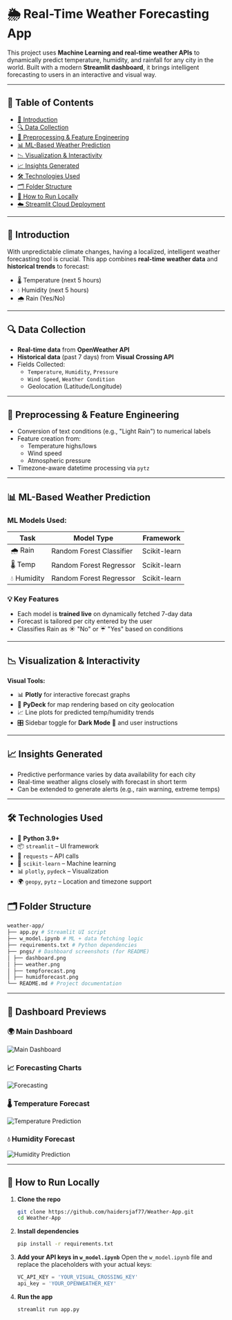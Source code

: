 # 🌦️ Real-Time Weather Forecasting App

This project uses **Machine Learning and real-time weather APIs** to dynamically predict temperature, humidity, and rainfall for any city in the world. Built with a modern **Streamlit dashboard**, it brings intelligent forecasting to users in an interactive and visual way.

---

## 📌 Table of Contents  
- [📖 Introduction](#📖-introduction)  
- [🔍 Data Collection](#🔍-data-collection)  
- [🧹 Preprocessing & Feature Engineering](#🧹-preprocessing--feature-engineering)  
- [📊 ML-Based Weather Prediction](#📊-ml-based-weather-prediction)  
- [📉 Visualization & Interactivity](#📉-visualization--interactivity)  
- [📈 Insights Generated](#📈-insights-generated)  
- [🛠️ Technologies Used](#🛠️-technologies-used)  
- [🗂️ Folder Structure](#🗂️-folder-structure)  
- [🚀 How to Run Locally](#🚀-how-to-run-locally)  
- [☁️ Streamlit Cloud Deployment](#☁️-streamlit-cloud-deployment)  

---

## 📖 Introduction  
With unpredictable climate changes, having a localized, intelligent weather forecasting tool is crucial. This app combines **real-time weather data** and **historical trends** to forecast:

- 🌡️ Temperature (next 5 hours)  
- 💧 Humidity (next 5 hours)  
- 🌧️ Rain (Yes/No)

---

## 🔍 Data Collection  

- **Real-time data** from **OpenWeather API**  
- **Historical data** (past 7 days) from **Visual Crossing API**  
- Fields Collected:
  - `Temperature`, `Humidity`, `Pressure`
  - `Wind Speed`, `Weather Condition`
  - Geolocation (Latitude/Longitude)

---

## 🧹 Preprocessing & Feature Engineering  

- Conversion of text conditions (e.g., "Light Rain") to numerical labels  
- Feature creation from:
  - Temperature highs/lows
  - Wind speed
  - Atmospheric pressure
- Timezone-aware datetime processing via `pytz`

---

## 📊 ML-Based Weather Prediction  

### ML Models Used:

| Task         | Model Type             | Framework       |
|--------------|------------------------|------------------|
| 🌧️ Rain      | Random Forest Classifier | Scikit-learn     |
| 🌡️ Temp      | Random Forest Regressor  | Scikit-learn     |
| 💧 Humidity  | Random Forest Regressor  | Scikit-learn     |

### 💡 Key Features

- Each model is **trained live** on dynamically fetched 7-day data  
- Forecast is tailored per city entered by the user  
- Classifies Rain as ☀️ "No" or ☔ "Yes" based on conditions

---

## 📉 Visualization & Interactivity  

**Visual Tools:**

- 📊 **Plotly** for interactive forecast graphs  
- 📍 **PyDeck** for map rendering based on city geolocation  
- 📈 Line plots for predicted temp/humidity trends  
- 🎛️ Sidebar toggle for **Dark Mode** 🌙 and user instructions  

---

## 📈 Insights Generated  

- Predictive performance varies by data availability for each city  
- Real-time weather aligns closely with forecast in short term  
- Can be extended to generate alerts (e.g., rain warning, extreme temps)

---

## 🛠️ Technologies Used  

- 🐍 **Python 3.9+**  
- 📦 `streamlit` – UI framework  
- 📡 `requests` – API calls  
- 🧠 `scikit-learn` – Machine learning  
- 📊 `plotly`, `pydeck` – Visualization  
- 🌍 `geopy`, `pytz` – Location and timezone support  

## 🗂️ Folder Structure

```bash
weather-app/
├── app.py # Streamlit UI script
├── w_model.ipynb # ML + data fetching logic
├── requirements.txt # Python dependencies
├── pngs/ # Dashboard screenshots (for README)
│ ├── dashboard.png
│ ├── weather.png
│ ├── tempforecast.png
│ ├── humidforecast.png
└── README.md # Project documentation
```
---

## 📸 Dashboard Previews

### 🌍 Main Dashboard 
![Main Dashboard](pngs/Dashboard.png)

### 📈 Forecasting Charts
![Forecasting](pngs/Prediction.png)

### 🌡️ Temperature Forecast
![Temperature Prediction](pngs/TemperatureForecast.png)

### 💧 Humidity Forecast
![Humidity Prediction](pngs/HumidityForecast.png)

---

## 🚀 How to Run Locally

1. **Clone the repo**

   ```bash
   git clone https://github.com/haidersjaf77/Weather-App.git
   cd Weather-App
   ```

2. **Install dependencies**

   ```bash
   pip install -r requirements.txt
   ```

3. **Add your API keys in `w_model.ipynb`**
Open the `w_model.ipynb` file and replace the placeholders with your actual keys:

   ```python
   VC_API_KEY = 'YOUR_VISUAL_CROSSING_KEY'
   api_key = 'YOUR_OPENWEATHER_KEY'
   ```

4. **Run the app**

   ```bash
   streamlit run app.py
   ```